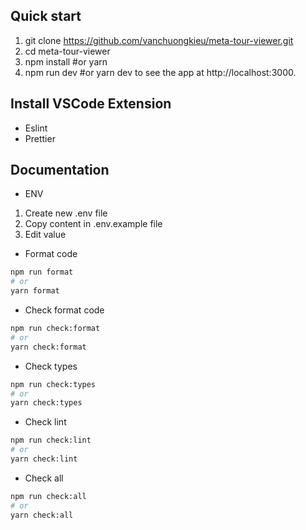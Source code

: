 ## Quick start

1. git clone https://github.com/vanchuongkieu/meta-tour-viewer.git
2. cd meta-tour-viewer
3. npm install #or yarn
4. npm run dev #or yarn dev to see the app at http://localhost:3000.

## Install VSCode Extension

- Eslint
- Prettier

## Documentation

- ENV

1. Create new .env file
2. Copy content in .env.example file
3. Edit value

- Format code

```bash
npm run format
# or
yarn format
```

- Check format code

```bash
npm run check:format
# or
yarn check:format
```

- Check types

```bash
npm run check:types
# or
yarn check:types
```

- Check lint

```bash
npm run check:lint
# or
yarn check:lint
```

- Check all

```bash
npm run check:all
# or
yarn check:all
```

